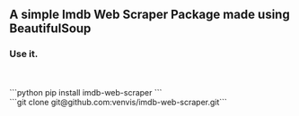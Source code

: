 ## A simple Imdb Web Scraper Package made using BeautifulSoup

### Use it.
<br>
<br>
```python
pip install imdb-web-scraper
```



<br>
```git clone git@github.com:venvis/imdb-web-scraper.git```

